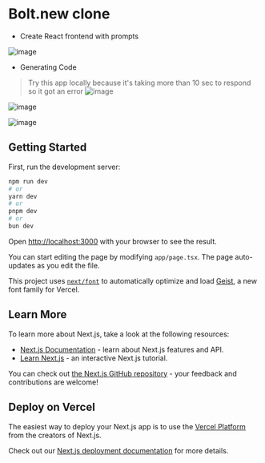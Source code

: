 # Bolt.new clone
- Create React frontend with prompts

![image](https://github.com/user-attachments/assets/0ba917df-743c-42e5-85ec-5ac5b95795c4)

- Generating Code
  
> Try this app locally because it's taking more than 10 sec to respond so it got an error
  ![image](https://github.com/user-attachments/assets/866b5702-41d7-4719-943a-6d3065b309f4)
  
![image](https://github.com/user-attachments/assets/6e1cb4e7-7d56-464d-b9ff-51e4ea38459c)

![image](https://github.com/user-attachments/assets/3fc2a964-13ca-4573-b739-7f44a2322b65)


## Getting Started

First, run the development server:

```bash
npm run dev
# or
yarn dev
# or
pnpm dev
# or
bun dev
```

Open [http://localhost:3000](http://localhost:3000) with your browser to see the result.

You can start editing the page by modifying `app/page.tsx`. The page auto-updates as you edit the file.

This project uses [`next/font`](https://nextjs.org/docs/app/building-your-application/optimizing/fonts) to automatically optimize and load [Geist](https://vercel.com/font), a new font family for Vercel.

## Learn More

To learn more about Next.js, take a look at the following resources:

- [Next.js Documentation](https://nextjs.org/docs) - learn about Next.js features and API.
- [Learn Next.js](https://nextjs.org/learn) - an interactive Next.js tutorial.

You can check out [the Next.js GitHub repository](https://github.com/vercel/next.js) - your feedback and contributions are welcome!

## Deploy on Vercel

The easiest way to deploy your Next.js app is to use the [Vercel Platform](https://vercel.com/new?utm_medium=default-template&filter=next.js&utm_source=create-next-app&utm_campaign=create-next-app-readme) from the creators of Next.js.

Check out our [Next.js deployment documentation](https://nextjs.org/docs/app/building-your-application/deploying) for more details.
